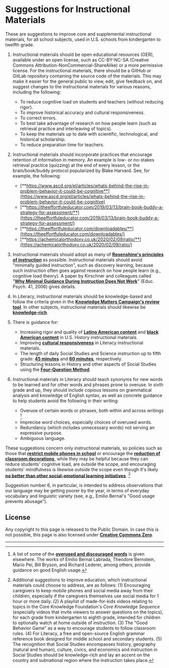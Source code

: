 # Suggestions for Instructional Materials

These are suggestions to improve core and supplemental instructional materials, for all school subjects, used in U.S. schools from kindergarten to twelfth grade.

1. Instructional materials should be open educational resources (OER), available under an open license, such as CC-BY-NC-SA (Creative Commons Attribution-NonCommercial-ShareAlike) or a more permissive license.  For the instructional materials, there should be a GitHub or GitLab repository containing the source code of the materials.  This may make it easier for the general public to view, edit, give feedback on, and suggest changes to the instructional materials for various reasons, including the following:

    - To reduce cognitive load on students and teachers (without reducing rigor).
    - To improve historical accuracy and cultural responsiveness.
    - To correct errors.
    - To best take advantage of research on how people learn (such as retrieval practice and interleaving of topics).
    - To keep the materials up to date with scientific, technological, and historical scholarship.
    - To reduce preparation time for teachers.

2. Instructional materials should incorporate practices that encourage retention of information in memory.  An example is low- or no-stakes retrieval practice (quizzing) at the end of every lesson, or the brain/book/buddy protocol popularized by Blake Harvard.  See, for example, the following:

    - [**https://www.ascd.org/el/articles/whats-behind-the-rise-in-problem-behavior-it-could-be-cognitive**](https://www.ascd.org/el/articles/whats-behind-the-rise-in-problem-behavior-it-could-be-cognitive)
    - [**https://theeffortfuleducator.com/2019/03/13/brain-book-buddy-a-strategy-for-assessment/**](https://theeffortfuleducator.com/2019/03/13/brain-book-buddy-a-strategy-for-assessment/)
    - [**https://theeffortfuleducator.com/downloadables/**](https://theeffortfuleducator.com/downloadables/)
    - [**https://achemicalorthodoxy.co.uk/2020/02/09/ratio/**](https://achemicalorthodoxy.co.uk/2020/02/09/ratio/)

3. Instructional materials should adopt as many of [**Rosenshine's principles of instruction**](https://www.aft.org/sites/default/files/Rosenshine.pdf) as possible. Instructional materials should avoid "minimally guided instruction", such as discovery learning, because such instruction often goes against research on how people learn (e.g., cognitive load theory).  A paper by Kirschner and colleagues called "[**Why Minimal Guidance During Instruction Does Not Work**](https://www.tandfonline.com/doi/abs/10.1207/s15326985ep4102_1)" (Educ. Psych. 41, 2006) gives details.
4. In Literacy, instructional materials should be knowledge-based and follow the criteria given in the [**Knowledge Matters Campaign's review tool**](https://knowledgematterscampaign.org/review-tool/).  In other subjects, instructional materials should likewise be [**knowledge-rich**](https://teacherhead.com/2018/06/06/what-is-a-knowledge-rich-curriculum-principle-and-practice/).
5. There is guidance for:

    - Increasing rigor and quality of [**Latino American content**](https://unidosus.org/publications/analyzing-inclusion-of-latino-contributions-in-us-history-curricula-for-high-school/) and [**black American content**](https://hub.jhu.edu/2021/02/10/black-history-curricula-lacking-rigor-and-quality/) in U.S. History instructional materials.
    - Improving [**cultural responsiveness**](https://steinhardt.nyu.edu/sites/default/files/2020-12/CRE%20Scorecard%20Revised%20Aug%202020.pdf) in Literacy instructional materials.
    - The length of daily Social Studies and Science instruction up to fifth grade: [**45 minutes**](https://ccsso.org/sites/default/files/2018-11/Elementary%20SS%20Brief%2045%20Minute%20Version_0.pdf) and [**60 minutes**](https://www.nsta.org/nstas-official-positions/elementary-school-science), respectively.
    - Structuring lessons in History and other aspects of Social Studies using the [**Four-Question Method**](https://4qmteaching.net/).

6. Instructional materials in Literacy should teach synonyms for new words to be learned and for other words and phrases prone to overuse.  In sixth grade and up, they should include copious lessons on grammatical analysis and knowledge of English syntax, as well as concrete guidance to help students avoid the following in their writing:

    - Overuse of certain words or phrases, both within and across writings [^1].
    - Imprecise word choices, especially choices of overused words.
    - Redundancy (which includes unnecessary words) not serving an expressive purpose.
    - Ambiguous language.

These suggestions concern only instructional materials, so policies such as those that [**restrict mobile phones in school**](https://www.educationnext.org/take-away-their-cellphones-rewire-schools-belonging-achievement/) or encourage the [**reduction of classroom decorations**](https://www.learningandthebrain.com/blog/getting-the-principles-just-right-classroom-decoration/), while they may be helpful because they can reduce students' cognitive load, are outside the scope, and encouraging students' mindfulness is likewise outside the scope even though it's likely [**no better than other social-emotional learning initiatives**](https://www.learningandthebrain.com/blog/does-mindfulness-help-a-blockbuster-new-study/). [^2]

Suggestion number 6, in particular, is intended to address observations that our language may be getting poorer by the year, in terms of everyday vocabulary and linguistic variety (see, e.g., Emilio Bernal's "Good usage prevents abusage").

<a id=License></a>

## License

Any copyright to this page is released to the Public Domain.  In case this is not possible, this page is also licensed under [**Creative Commons Zero**](https://creativecommons.org/publicdomain/zero/1.0/).

----------------

[^1]: A list of some of the [**overused and discouraged words**](http://peteroupc.github.io/usage.html) is given elsewhere.  The works of Emilio Bernal Labrada, Theodore Bernstein, Mario Pei, Bill Bryson, and Richard Lederer, among others, provide guidance on good English usage.

[^2]: Additional suggestions to improve education, which instructional materials could choose to address, are as follows: (1) Encouraging caregivers to keep mobile phones and social media away from their children, especially if the caregivers themselves use social media for 1 hour or more daily. (2) A playlist of made-for-kids videos relating to topics in the Core Knowledge Foundation's _Core Knowledge Sequence_ (especially videos that invite viewers to answer questions on the topics), for each grade from kindergarten to eighth grade, intended for children to optionally watch at home outside of instruction. (3) The "Good Behavior Game" as a way to encourage students to follow classroom rules. (4) For Literacy, a free and open-source English grammar reference book designed for middle school and secondary students. (5) The recognition that Social Studies encompasses history, geography (natural and human), culture, civics, and economics and instruction in Social Studies should be knowledge-rich and lay an accent on the country and subnational region where the instruction takes place.
